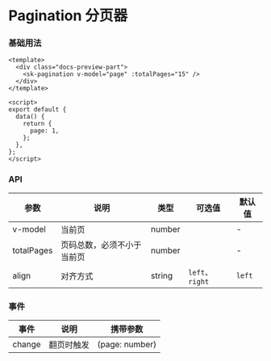 # Pagination 分页器

### 基础用法

<PaginationBasic />

```vue
<template>
  <div class="docs-preview-part">
    <sk-pagination v-model="page" :totalPages="15" />
  </div>
</template>

<script>
export default {
  data() {
    return {
      page: 1,
    };
  },
};
</script>
```

### API

| 参数       | 说明                       | 类型   | 可选值          | 默认值 |
| ---------- | -------------------------- | ------ | --------------- | ------ |
| v-model    | 当前页                     | number |                 | -      |
| totalPages | 页码总数，必须不小于当前页 | number |                 | -      |
| align      | 对齐方式                   | string | `left`、`right` | `left` |

### 事件

| 事件   | 说明       | 携带参数       |
| ------ | ---------- | -------------- |
| change | 翻页时触发 | (page: number) |
